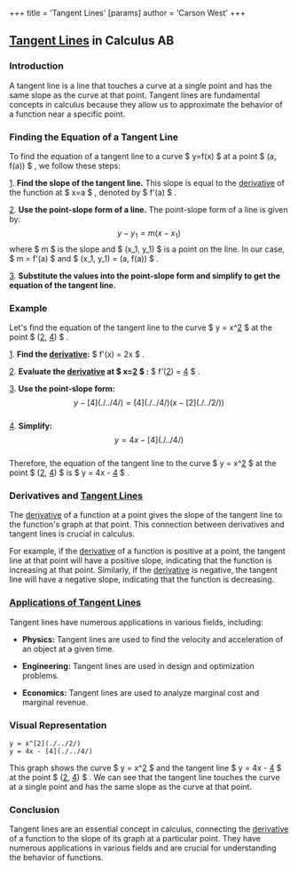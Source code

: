 +++
 title = 'Tangent Lines'
[params]
	author = 'Carson West'
+++

## [Tangent Lines](./../tangent-lines/) in Calculus AB

### Introduction

A tangent line is a line that touches a curve at a single point and has the same slope as the curve at that point. Tangent lines are fundamental concepts in calculus because they allow us to approximate the behavior of a function near a specific point.

### Finding the Equation of a Tangent Line

To find the equation of a tangent line to a curve  $ y=f(x) $  at a point  $ (a, f(a)) $ , we follow these steps:

[1](./../1/). **Find the slope of the tangent line.** This slope is equal to the [derivative](./../derivative/) of the function at  $ x=a $ , denoted by  $ f'(a) $ .

[2](./../2/). **Use the point-slope form of a line.** The point-slope form of a line is given by:
     $$ y - y_1 = m(x - x_1) $$      where  $ m $  is the slope and  $ (x_1, y_1) $  is a point on the line. In our case,  $ m = f'(a) $  and  $ (x_1, y_1) = (a, f(a)) $ .

[3](./../3/). **Substitute the values into the point-slope form and simplify to get the equation of the tangent line.**

### Example

Let's find the equation of the tangent line to the curve  $ y = x^[2](./../2/) $  at the point  $ ([2](./../2/), [4](./../4/)) $ .

[1](./../1/). **Find the [derivative](./../derivative/):**  $ f'(x) = 2x $ .

[2](./../2/). **Evaluate the [derivative](./../derivative/) at  $ x=[2](./../2/) $ :**  $ f'([2](./../2/)) = [4](./../4/) $ .

[3](./../3/). **Use the point-slope form:**
     $$ y - [4](./../4/) = [4](./../4/)(x - [2](./../2/)) $$  
[4](./../4/). **Simplify:**
     $$ y = 4x - [4](./../4/) $$  
Therefore, the equation of the tangent line to the curve  $ y = x^[2](./../2/) $  at the point  $ ([2](./../2/), [4](./../4/)) $  is  $ y = 4x - [4](./../4/) $ .

### Derivatives and [Tangent Lines](./../tangent-lines/) 
The [derivative](./../derivative/) of a function at a point gives the slope of the tangent line to the function's graph at that point. This connection between derivatives and tangent lines is crucial in calculus.

For example, if the [derivative](./../derivative/) of a function is positive at a point, the tangent line at that point will have a positive slope, indicating that the function is increasing at that point. Similarly, if the [derivative](./../derivative/) is negative, the tangent line will have a negative slope, indicating that the function is decreasing.

### [Applications of Tangent Lines](./../applications-of-tangent-lines/)

Tangent lines have numerous applications in various fields, including:

* **Physics:** Tangent lines are used to find the velocity and acceleration of an object at a given time.

* **Engineering:** Tangent lines are used in design and optimization problems.

* **Economics:** Tangent lines are used to analyze marginal cost and marginal revenue.

### Visual Representation

```desmos-graph
y = x^[2](./../2/)
y = 4x - [4](./../4/)
```

This graph shows the curve  $ y = x^[2](./../2/) $  and the tangent line  $ y = 4x - [4](./../4/) $  at the point  $ ([2](./../2/), [4](./../4/)) $ . We can see that the tangent line touches the curve at a single point and has the same slope as the curve at that point.

### Conclusion

Tangent lines are an essential concept in calculus, connecting the [derivative](./../derivative/) of a function to the slope of its graph at a particular point. They have numerous applications in various fields and are crucial for understanding the behavior of functions.

